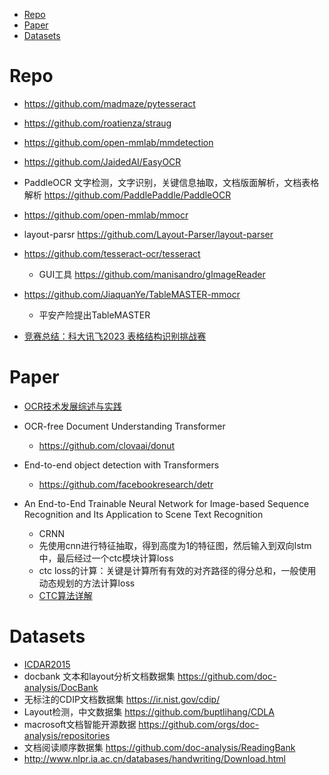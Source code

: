 <!-- TOC -->

- [Repo](#repo)
- [Paper](#paper)
- [Datasets](#datasets)

<!-- /TOC -->

# Repo

- https://github.com/madmaze/pytesseract
- https://github.com/roatienza/straug
- https://github.com/open-mmlab/mmdetection
- https://github.com/JaidedAI/EasyOCR
- PaddleOCR 文字检测，文字识别，关键信息抽取，文档版面解析，文档表格解析 https://github.com/PaddlePaddle/PaddleOCR
- https://github.com/open-mmlab/mmocr
- layout-parsr https://github.com/Layout-Parser/layout-parser
- https://github.com/tesseract-ocr/tesseract
  - GUI工具 https://github.com/manisandro/gImageReader

- https://github.com/JiaquanYe/TableMASTER-mmocr
  - 平安产险提出TableMASTER

- [竞赛总结：科大讯飞2023 表格结构识别挑战赛](https://mp.weixin.qq.com/s/tXDmOi-K7So_XWvvZHKkxQ)

# Paper

- [OCR技术发展综述与实践](https://mp.weixin.qq.com/s/Wf6zmy1PNwnrG8G_RMH4qQ)

- OCR-free Document Understanding Transformer
  - https://github.com/clovaai/donut

- End-to-end object detection with Transformers
  - https://github.com/facebookresearch/detr

- An End-to-End Trainable Neural Network for Image-based Sequence Recognition and Its Application to Scene Text Recognition
  - CRNN
  - 先使用cnn进行特征抽取，得到高度为1的特征图，然后输入到双向lstm中，最后经过一个ctc模块计算loss
  - ctc loss的计算：关键是计算所有有效的对齐路径的得分总和，一般使用动态规划的方法计算loss
  - [CTC算法详解](https://zhuanlan.zhihu.com/p/88645033)

# Datasets

- [ICDAR2015](https://rrc.cvc.uab.es/?ch=4&com=downloads)
- docbank 文本和layout分析文档数据集  https://github.com/doc-analysis/DocBank
- 无标注的CDIP文档数据集 https://ir.nist.gov/cdip/
- Layout检测，中文数据集 https://github.com/buptlihang/CDLA 
- macrosoft文档智能开源数据 https://github.com/orgs/doc-analysis/repositories
- 文档阅读顺序数据集 https://github.com/doc-analysis/ReadingBank
- http://www.nlpr.ia.ac.cn/databases/handwriting/Download.html
